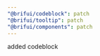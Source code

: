 ```yaml
---
"@brifui/codeblock": patch
"@brifui/tooltip": patch
"@brifui/components": patch
---
```


added codeblock
